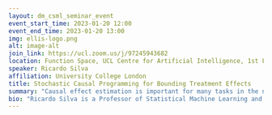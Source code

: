 ```yaml
---
layout: dm_csml_seminar_event
event_start_time: 2023-01-20 12:00
event_end_time: 2023-01-20 13:00
img: ellis-logo.png
alt: image-alt
join_link: https://ucl.zoom.us/j/97245943682
location: Function Space, UCL Centre for Artificial Intelligence, 1st Floor, 90 High Holborn, London WC1V 6BH
speaker: Ricardo Silva
affiliation: University College London
title: Stochastic Causal Programming for Bounding Treatment Effects
summary: "Causal effect estimation is important for many tasks in the natural and social sciences. We design algorithms for the continuous partial identification problem: bounding the effects of multivariate, continuous treatments when unmeasured confounding makes identification impossible. Specifically, we cast causal effects as objective functions within a constrained optimization problem, and minimize/maximize these functions to obtain bounds. We combine flexible learning algorithms with Monte Carlo methods to implement a family of solutions under the name of stochastic causal programming. In particular, we show how the generic framework can be efficiently formulated in settings where auxiliary variables are clustered into pre-treatment and post-treatment sets, where no fine-grained causal graph can be formulated. Contrasted to other generic approaches, this highly simplifies the problem and has advantages concerning how to encode structural knowledge without explicitly constructing latent hidden common causes. Joint work with Kirtan Padh, Jakob Zeitler, David Watson, Matt Kusner and Niki Kilbertus."
bio: "Ricardo Silva is a Professor of Statistical Machine Learning and Data Science at the Department of Statistical Science, UCL, a Faculty Fellow at the Alan Turing Institute, and a recipient of a EPSRC Open Fellowship (2023-2027). Ricardo obtained a PhD in Machine Learning from Carnegie Mellon University, 2005, followed by postdoctoral positions at the Gatsby Unit and at the Statistical Laboratory, University of Cambridge. His main interests are on causal inference, latent variable models, and probabilistic machine learning. His research has received funding from organisations such as EPSRC, Innovate UK, the Office of Naval Research, Winton Research and Adobe Research. Ricardo has also served in the senior program committee of several machine learning conferences, including the role of Senior Area Chair at NeurIPS and ICML, and Program Chair for the Uncertainty in Artificial Intelligence conference."
---
```

